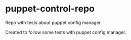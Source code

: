 # puppet-control-repo
Repo with tests about puppet config manager

Created to follow some tests with puppet config manager.
